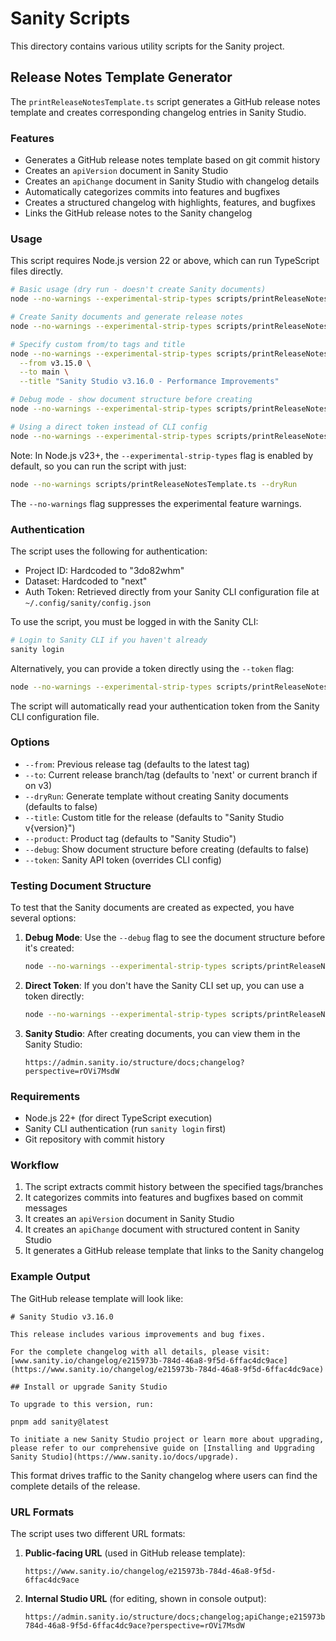 # Sanity Scripts

This directory contains various utility scripts for the Sanity project.

## Release Notes Template Generator

The `printReleaseNotesTemplate.ts` script generates a GitHub release notes template and creates corresponding changelog entries in Sanity Studio.

### Features

- Generates a GitHub release notes template based on git commit history
- Creates an `apiVersion` document in Sanity Studio
- Creates an `apiChange` document in Sanity Studio with changelog details
- Automatically categorizes commits into features and bugfixes
- Creates a structured changelog with highlights, features, and bugfixes
- Links the GitHub release notes to the Sanity changelog

### Usage

This script requires Node.js version 22 or above, which can run TypeScript files directly.

```bash
# Basic usage (dry run - doesn't create Sanity documents)
node --no-warnings --experimental-strip-types scripts/printReleaseNotesTemplate.ts --dryRun

# Create Sanity documents and generate release notes
node --no-warnings --experimental-strip-types scripts/printReleaseNotesTemplate.ts

# Specify custom from/to tags and title
node --no-warnings --experimental-strip-types scripts/printReleaseNotesTemplate.ts \
  --from v3.15.0 \
  --to main \
  --title "Sanity Studio v3.16.0 - Performance Improvements"

# Debug mode - show document structure before creating
node --no-warnings --experimental-strip-types scripts/printReleaseNotesTemplate.ts --debug

# Using a direct token instead of CLI config
node --no-warnings --experimental-strip-types scripts/printReleaseNotesTemplate.ts --token "your-sanity-api-token"
```

Note: In Node.js v23+, the `--experimental-strip-types` flag is enabled by default, so you can run the script with just:

```bash
node --no-warnings scripts/printReleaseNotesTemplate.ts --dryRun
```

The `--no-warnings` flag suppresses the experimental feature warnings.

### Authentication

The script uses the following for authentication:

- Project ID: Hardcoded to "3do82whm"
- Dataset: Hardcoded to "next"
- Auth Token: Retrieved directly from your Sanity CLI configuration file at `~/.config/sanity/config.json`

To use the script, you must be logged in with the Sanity CLI:

```bash
# Login to Sanity CLI if you haven't already
sanity login
```

Alternatively, you can provide a token directly using the `--token` flag:

```bash
node --no-warnings --experimental-strip-types scripts/printReleaseNotesTemplate.ts --token "your-sanity-api-token"
```

The script will automatically read your authentication token from the Sanity CLI configuration file.

### Options

- `--from`: Previous release tag (defaults to the latest tag)
- `--to`: Current release branch/tag (defaults to 'next' or current branch if on v3)
- `--dryRun`: Generate template without creating Sanity documents (defaults to false)
- `--title`: Custom title for the release (defaults to "Sanity Studio v{version}")
- `--product`: Product tag (defaults to "Sanity Studio")
- `--debug`: Show document structure before creating (defaults to false)
- `--token`: Sanity API token (overrides CLI config)

### Testing Document Structure

To test that the Sanity documents are created as expected, you have several options:

1. **Debug Mode**: Use the `--debug` flag to see the document structure before it's created:

   ```bash
   node --no-warnings --experimental-strip-types scripts/printReleaseNotesTemplate.ts --debug
   ```

2. **Direct Token**: If you don't have the Sanity CLI set up, you can use a token directly:

   ```bash
   node --no-warnings --experimental-strip-types scripts/printReleaseNotesTemplate.ts --token "your-sanity-api-token"
   ```

3. **Sanity Studio**: After creating documents, you can view them in the Sanity Studio:
   ```
   https://admin.sanity.io/structure/docs;changelog?perspective=rOVi7MsdW
   ```

### Requirements

- Node.js 22+ (for direct TypeScript execution)
- Sanity CLI authentication (run `sanity login` first)
- Git repository with commit history

### Workflow

1. The script extracts commit history between the specified tags/branches
2. It categorizes commits into features and bugfixes based on commit messages
3. It creates an `apiVersion` document in Sanity Studio
4. It creates an `apiChange` document with structured content in Sanity Studio
5. It generates a GitHub release template that links to the Sanity changelog

### Example Output

The GitHub release template will look like:

```
# Sanity Studio v3.16.0

This release includes various improvements and bug fixes.

For the complete changelog with all details, please visit:
[www.sanity.io/changelog/e215973b-784d-46a8-9f5d-6ffac4dc9ace](https://www.sanity.io/changelog/e215973b-784d-46a8-9f5d-6ffac4dc9ace)

## Install or upgrade Sanity Studio

To upgrade to this version, run:

pnpm add sanity@latest

To initiate a new Sanity Studio project or learn more about upgrading, please refer to our comprehensive guide on [Installing and Upgrading Sanity Studio](https://www.sanity.io/docs/upgrade).
```

This format drives traffic to the Sanity changelog where users can find the complete details of the release.

### URL Formats

The script uses two different URL formats:

1. **Public-facing URL** (used in GitHub release template):

   ```
   https://www.sanity.io/changelog/e215973b-784d-46a8-9f5d-6ffac4dc9ace
   ```

2. **Internal Studio URL** (for editing, shown in console output):
   ```
   https://admin.sanity.io/structure/docs;changelog;apiChange;e215973b-784d-46a8-9f5d-6ffac4dc9ace?perspective=rOVi7MsdW
   ```
